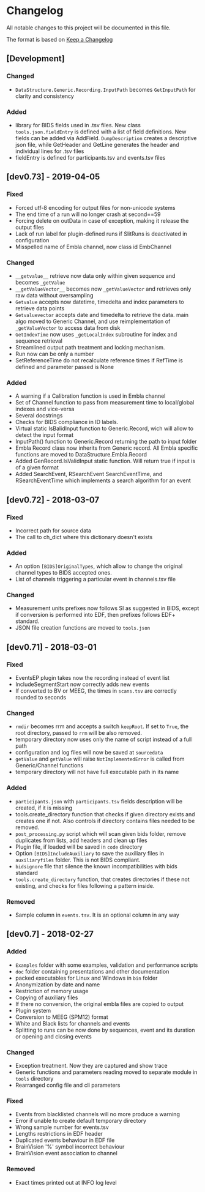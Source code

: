 # Changelog
All notable changes to this project will be documented in this file.

The format is based on [Keep a Changelog](https://keepachangelog.com/en/1.0.0/)

## [Development]

### Changed
- `DataStructure.Generic.Recording.InputPath` becomes `GetInputPath` for clarity and consistency

### Added
- library for BIDS fields used in .tsv files. New class `tools.json.fieldEntry` is defined with a list of field definitions. New fields can be added via AddField. `DumpDescription` creates a descriptive json file, while GetHeader and GetLine generates the header and individual lines for .tsv files
- fieldEntry is defined for participants.tsv and events.tsv files


## [dev0.73] - 2019-04-05

### Fixed
- Forced utf-8 encoding for output files for non-unicode systems
- The end time of a run will no longer crash at second==59
- Forcing delete on outData in case of exception, making it release the output files
- Lack of run label for plugin-defined runs if SlitRuns is deactivated in configuration
- Misspelled name of Embla channel, now class id EmbChannel

### Changed
- `__getvalue__` retrieve now data only within given sequence and becomes `_getValue`
- `__getValueVector__` becomes now `_getValueVector` and retrieves only raw data without oversampling
- `Getvalue` accepts now datetime, timedelta and index parameters to retrieve data points
- `Getvaluevector` accepts date and timedelta to retrieve the data. main algo moved to Generic Channel, and use reimplementation of `_getValueVector` to access data from disk
- `GetIndexTime` now uses `_getLocalIndex` subroutine for index and sequence retrieval
- Streamlined output path treatment and locking mechanism.
- Run now can be only a number
- SetReferenceTime do not recalculate reference times if RefTime is defined and parameter passed is None 

### Added
- A warning if a Calibration function is used in Embla channel
- Set of Channel function to pass from measurement time to local/global indexes and vice-versa
- Several docstrings
- Checks for BIDS compliance in ID labels.
- Virtual static IsBalidInput function to Generic.Record, wich will allow to detect the input format
- InputPath() function to Generic.Record returning the path to input folder
- Embla Record class now inherits from Generic record. All Embla specific functions are moved to DataStructure.Embla.Record
- Added GenRecord.IsValidInput static function. Will return true if input is of a given format
- Added SearchEvent, RSearchEvent SearchEventTime, and RSearchEventTime which implements a search algorithm for an event

## [dev0.72] - 2018-03-07

### Fixed
- Incorrect path for source data
- The call to ch\_dict where this dictionary doesn't exists

### Added 
- An option `[BIDS]OriginalTypes`, which allow to change the original channel types to BIDS accepted ones.
- List of channels triggering a particular event in channels.tsv file

### Changed
- Measurement units prefixes now follows SI as suggested in BIDS, except if conversion is performed into EDF, then prefixes follows EDF+ standard.
- JSON file creation functions are moved to `tools.json`

## [dev0.71] - 2018-03-01

### Fixed
- EventsEP plugin takes now the recording instead of event list
- IncludeSegmentStart now correctly adds new events
- If converted to BV or MEEG, the times in `scans.tsv` are correctly rounded to seconds

### Changed
- `rmdir` becomes rrm and accepts a switch `keepRoot`. If set to `True`, the root directory, passed to `rrm` will be also removed.
- temporary directory now uses only the name of script instead of a full path
- configuration and log files will now be saved at `sourcedata`
- `getValue` and `getValue` will raise `NotImplementedError` is called from Generic/Channel functions
- temporary directory will not have full executable path in its name

### Added
- `participants.json` with `participants.tsv` fields description will be created, if it is missing
- tools.create\_directory function that checks if given directory exists and creates one if not. Also controls if directory contains files needed to be removed.
- `post_processing.py` script which will scan given bids folder, remove duplicates from lists, add headers and clean up files
- Plugin file, if loaded will be saved in `code` directory
- Option `[BIDS]IncludeAuxiliary` to save the auxiliary files in `auxiliaryfiles` folder. This is not BIDS compliant.
- `bidsignore` file that silence the known incompatibilities with bids standard 
- `tools.create_directory` function, that creates directories if these not existing, and checks for files following a pattern inside.

### Removed
- Sample column in `events.tsv`. It is an optional column in any way

## [dev0.7] - 2018-02-27

### Added
- `Examples` folder with some examples, validation and performance scripts
- `doc` folder containing presentations and other documentation
- packed executables for Linux and Windows in `bin` folder
- Anonymization by date and name
- Restriction of memory usage
- Copying of auxiliary files
- If there no conversion, the original embla files are copied to output
- Plugin system
- Conversion to MEEG (SPM12) format
- White and Black lists for channels and events
- Splitting to runs can be now done by sequences, event and its duration or opening and closing events


### Changed
- Exception treatment. Now they are captured and show trace
- Generic functions and parameters reading moved to separate module in `tools` directory
- Rearranged config file and cli parameters

### Fixed
- Events from blacklisted channels will no more produce a warning
- Error if unable to create default temporary directory 
- Wrong sample number for events.tsv
- Lengths restrictions in EDF header
- Duplicated events behaviour in EDF file
- BrainVision '%' symbol incorrect behaviour
- BrainVision event association to channel


### Removed
- Exact times printed out at INFO log level

